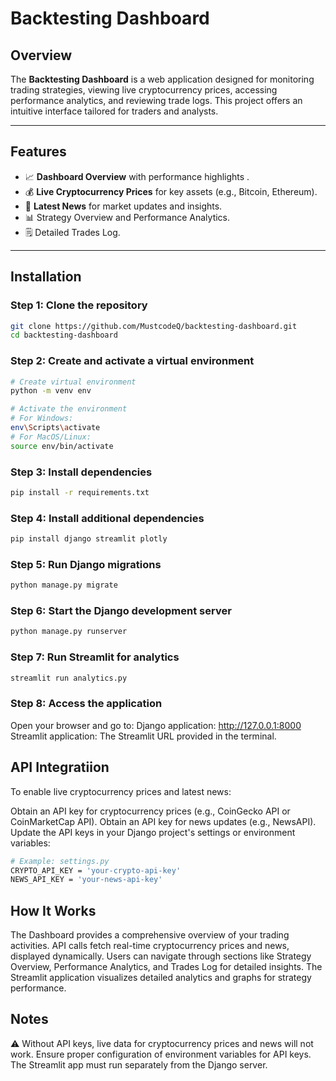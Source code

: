 # Backtesting Dashboard

## Overview
The **Backtesting Dashboard** is a web application designed for monitoring trading strategies, viewing live cryptocurrency prices, accessing performance analytics, and reviewing trade logs. This project offers an intuitive interface tailored for traders and analysts.

---

## Features
- 📈 **Dashboard Overview** with performance highlights .
- 💰 **Live Cryptocurrency Prices** for key assets (e.g., Bitcoin, Ethereum).
- 📰 **Latest News** for market updates and insights.
- 📊 Strategy Overview and Performance Analytics.
- 🗒️ Detailed Trades Log.

---

## Installation

### Step 1: Clone the repository
```bash
git clone https://github.com/MustcodeQ/backtesting-dashboard.git
cd backtesting-dashboard
```
### Step 2: Create and activate a virtual environment
```bash
# Create virtual environment
python -m venv env

# Activate the environment
# For Windows:
env\Scripts\activate
# For MacOS/Linux:
source env/bin/activate
```
### Step 3: Install dependencies
```bash
pip install -r requirements.txt
```
### Step 4: Install additional dependencies
```bash
pip install django streamlit plotly
```
### Step 5: Run Django migrations
```bash
python manage.py migrate
```
### Step 6: Start the Django development server
```bash
python manage.py runserver
```
### Step 7: Run Streamlit for analytics
```bash
streamlit run analytics.py
```
### Step 8: Access the application
Open your browser and go to:
Django application: http://127.0.0.1:8000
Streamlit application: The Streamlit URL provided in the terminal.

## API Integratiion
To enable live cryptocurrency prices and latest news:

Obtain an API key for cryptocurrency prices (e.g., CoinGecko API or CoinMarketCap API).
Obtain an API key for news updates (e.g., NewsAPI).
Update the API keys in your Django project's settings or environment variables:
```bash
# Example: settings.py
CRYPTO_API_KEY = 'your-crypto-api-key'
NEWS_API_KEY = 'your-news-api-key'
```


## How It Works
The Dashboard provides a comprehensive overview of your trading activities.
API calls fetch real-time cryptocurrency prices and news, displayed dynamically.
Users can navigate through sections like Strategy Overview, Performance Analytics, and Trades Log for detailed insights.
The Streamlit application visualizes detailed analytics and graphs for strategy performance.

## Notes
⚠️ Without API keys, live data for cryptocurrency prices and news will not work.
Ensure proper configuration of environment variables for API keys.
The Streamlit app must run separately from the Django server.
